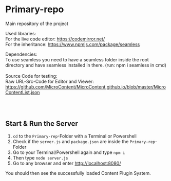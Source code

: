 # Primary-repo
Main repository of the project

Used libraries:<br>
  For the live code editor: https://codemirror.net/<br>
  For the inheritance: https://www.npmjs.com/package/seamless<br>
  
Dependencies:<br>
  To use seamless you need to have a seamless folder inside the root directory and have seamless installed in there. (run: npm i seamless in cmd)
  <br><br>
  Source Code for testing:
  <br>
  Raw URL-Src-Code for Editor and Viewer:
  https://github.com/MicroContent/MicroContent.github.io/blob/master/MicroContentList.json
  <br>
  
  <br>
<br>
<h2>Start & Run the Server</h2>
<ol>
  <li> <code>cd</code> to the <code>Primary-rep</code>-Folder with a Terminal or Powershell</li>
  <li> Check if the <code>server.js</code> and <code>package.json</code> are inside the <code>Primary-rep</code>-Folder </li>
  <li> Go to your Terminal/Powershell again and type <code>npm i</code></li>
  <li> Then type <code>node server.js</code></li>
  <li> Go to any browser and enter <a href="http://localhost:8080/">http://localhost:8080/</a></li>
</ol>
<p> You should then see the successfully loaded Content Plugin System.</p>

